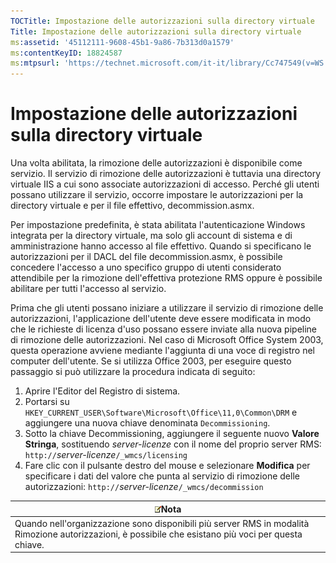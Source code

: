 ```yaml
---
TOCTitle: Impostazione delle autorizzazioni sulla directory virtuale
Title: Impostazione delle autorizzazioni sulla directory virtuale
ms:assetid: '45112111-9608-45b1-9a86-7b313d0a1579'
ms:contentKeyID: 18824587
ms:mtpsurl: 'https://technet.microsoft.com/it-it/library/Cc747549(v=WS.10)'
---
```


Impostazione delle autorizzazioni sulla directory virtuale
==========================================================

Una volta abilitata, la rimozione delle autorizzazioni è disponibile come servizio. Il servizio di rimozione delle autorizzazioni è tuttavia una directory virtuale IIS a cui sono associate autorizzazioni di accesso. Perché gli utenti possano utilizzare il servizio, occorre impostare le autorizzazioni per la directory virtuale e per il file effettivo, decommission.asmx.

Per impostazione predefinita, è stata abilitata l'autenticazione Windows integrata per la directory virtuale, ma solo gli account di sistema e di amministrazione hanno accesso al file effettivo. Quando si specificano le autorizzazioni per il DACL del file decommission.asmx, è possibile concedere l'accesso a uno specifico gruppo di utenti considerato attendibile per la rimozione dell'effettiva protezione RMS oppure è possibile abilitare per tutti l'accesso al servizio.

Prima che gli utenti possano iniziare a utilizzare il servizio di rimozione delle autorizzazioni, l'applicazione dell'utente deve essere modificata in modo che le richieste di licenza d'uso possano essere inviate alla nuova pipeline di rimozione delle autorizzazioni. Nel caso di Microsoft Office System 2003, questa operazione avviene mediante l'aggiunta di una voce di registro nel computer dell'utente. Se si utilizza Office 2003, per eseguire questo passaggio si può utilizzare la procedura indicata di seguito:

1.  Aprire l'Editor del Registro di sistema.
2.  Portarsi su `HKEY_CURRENT_USER\Software\Microsoft\Office\11,0\Common\DRM` e aggiungere una nuova chiave denominata `Decommissioning`.
3.  Sotto la chiave Decommissioning, aggiungere il seguente nuovo **Valore Stringa**, sostituendo *server-licenze* con il nome del proprio server RMS:
    `http://`*server-licenze*`/_wmcs/licensing`
4.  Fare clic con il pulsante destro del mouse e selezionare **Modifica** per specificare i dati del valore che punta al servizio di rimozione delle autorizzazioni:
    `http://`*server-licenze*`/_wmcs/decommission`

| ![](images/Cc747549.note(WS.10).gif)Nota                                                                                 |
|-------------------------------------------------------------------------------------------------------------------------------------------------------|
| Quando nell'organizzazione sono disponibili più server RMS in modalità Rimozione autorizzazioni, è possibile che esistano più voci per questa chiave. |
